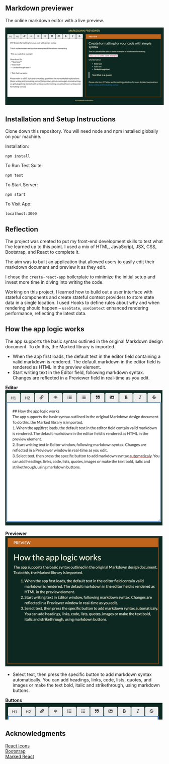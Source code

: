 ## Markdown previewer

The online markdown editor with a live preview.

![Main](./readme-images/main.png)

## Installation and Setup Instructions
Clone down this repository. You will need node and npm installed globally on your machine.

Installation:  
```
npm install
```

To Run Test Suite:  
```
npm test
```

To Start Server:  
```
npm start
```

To Visit App:  
```
localhost:3000
```

## Reflection
The project was created to put my front-end development skills to test what I've learned up to this point. I used a mix of HTML, JavaScript, JSX, CSS, Bootstrap, and React to complete it. 

The aim was to built an application that allowed users to easily edit their markdown document and preview it as they edit.

I chose the `create-react-app` boilerplate to minimize the initial setup and invest more time in diving into writing the code. 

Working on this project, I learned how to build out a user interface with stateful components and create stateful context providers to store state data in a single location. I used Hooks to define rules about why and when rendering should happen – `useState`, `useContext` enhanced rendering performance, reflecting the latest data.

## How the app logic works
The app supports the basic syntax outlined in the original Markdown design document. To do this, the Marked library is imported. 
- When the app first loads, the default text in the editor field containing a valid markdown is rendered. The default markdown in the editor field is rendered as HTML in the preview element.
- Start writing text in the Editor field, following markdown syntax. Changes are reflected in a Previewer field in real-time as you edit.

**Editor**  
<img src="./readme-images/editor.png" width="500">

**Previewer**  
<img src="./readme-images/previewer.png" width="500">

- Select text, then press the specific button to add markdown syntax automatically. You can add headings, links, code, lists, quotes, and images or make the text bold, italic and strikethrough, using markdown buttons.

**Buttons**  
<img src="./readme-images/buttons.png" width="500">

## Acknowledgments

[React Icons](https://react-icons.github.io/react-icons/ )  
[Bootstrap](https://getbootstrap.com/docs/4.0/getting-started/webpack/ )  
[Marked React](https://www.npmjs.com/package/marked-react )
